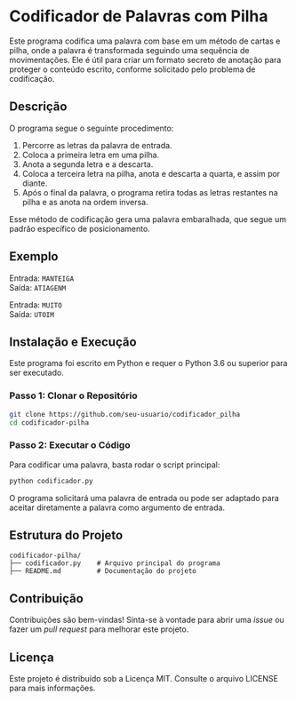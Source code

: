 # Codificador de Palavras com Pilha

Este programa codifica uma palavra com base em um método de cartas e pilha, onde a palavra é transformada seguindo uma sequência de movimentações. Ele é útil para criar um formato secreto de anotação para proteger o conteúdo escrito, conforme solicitado pelo problema de codificação.

## Descrição

O programa segue o seguinte procedimento:
1. Percorre as letras da palavra de entrada.
2. Coloca a primeira letra em uma pilha.
3. Anota a segunda letra e a descarta.
4. Coloca a terceira letra na pilha, anota e descarta a quarta, e assim por diante.
5. Após o final da palavra, o programa retira todas as letras restantes na pilha e as anota na ordem inversa.

Esse método de codificação gera uma palavra embaralhada, que segue um padrão específico de posicionamento. 

## Exemplo

Entrada: `MANTEIGA`  
Saída: `ATIAGENM`

Entrada: `MUITO`  
Saída: `UTOIM`

## Instalação e Execução

Este programa foi escrito em Python e requer o Python 3.6 ou superior para ser executado.

### Passo 1: Clonar o Repositório

```bash
git clone https://github.com/seu-usuario/codificador_pilha
cd codificador-pilha
```

### Passo 2: Executar o Código

Para codificar uma palavra, basta rodar o script principal:

```bash
python codificador.py
```

O programa solicitará uma palavra de entrada ou pode ser adaptado para aceitar diretamente a palavra como argumento de entrada.

## Estrutura do Projeto

```
codificador-pilha/
├── codificador.py    # Arquivo principal do programa
├── README.md         # Documentação do projeto
```

## Contribuição

Contribuições são bem-vindas! Sinta-se à vontade para abrir uma _issue_ ou fazer um _pull request_ para melhorar este projeto.

## Licença

Este projeto é distribuído sob a Licença MIT. Consulte o arquivo LICENSE para mais informações.
